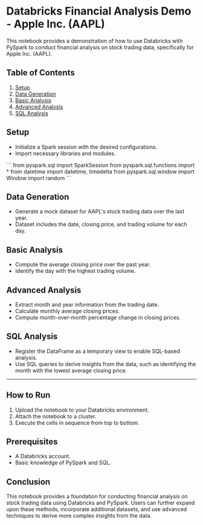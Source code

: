 # Databricks Financial Analysis Demo - Apple Inc. (AAPL)

This notebook provides a demonstration of how to use Databricks with PySpark to conduct financial analysis on stock trading data, specifically for Apple Inc. (AAPL).

## Table of Contents
1. [Setup](#setup)
2. [Data Generation](#data-generation)
3. [Basic Analysis](#basic-analysis)
4. [Advanced Analysis](#advanced-analysis)
5. [SQL Analysis](#sql-analysis)

## Setup <a name="setup"></a>
- Initialize a Spark session with the desired configurations.
- Import necessary libraries and modules.

\```
from pyspark.sql import SparkSession
from pyspark.sql.functions import *
from datetime import datetime, timedelta
from pyspark.sql.window import Window
import random
\```

## Data Generation <a name="data-generation"></a>
- Generate a mock dataset for AAPL's stock trading data over the last year.
- Dataset includes the date, closing price, and trading volume for each day.

## Basic Analysis <a name="basic-analysis"></a>
- Compute the average closing price over the past year.
- Identify the day with the highest trading volume.

## Advanced Analysis <a name="advanced-analysis"></a>
- Extract month and year information from the trading date.
- Calculate monthly average closing prices.
- Compute month-over-month percentage change in closing prices.

## SQL Analysis <a name="sql-analysis"></a>
- Register the DataFrame as a temporary view to enable SQL-based analysis.
- Use SQL queries to derive insights from the data, such as identifying the month with the lowest average closing price.

---

## How to Run
1. Upload the notebook to your Databricks environment.
2. Attach the notebook to a cluster.
3. Execute the cells in sequence from top to bottom.

## Prerequisites
- A Databricks account.
- Basic knowledge of PySpark and SQL.

## Conclusion
This notebook provides a foundation for conducting financial analysis on stock trading data using Databricks and PySpark. Users can further expand upon these methods, incorporate additional datasets, and use advanced techniques to derive more complex insights from the data.
